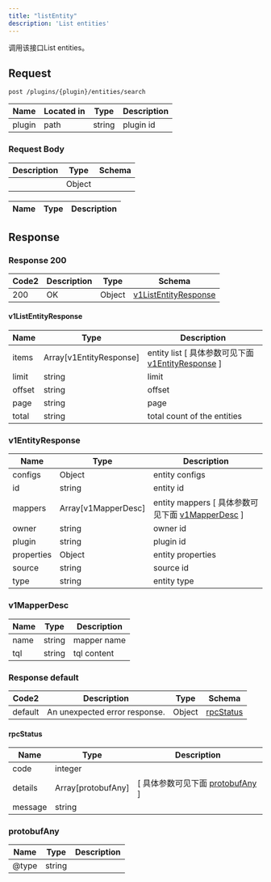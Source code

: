 ```yaml
---
title: "listEntity"
description: 'List entities'
---
```



调用该接口List entities。



## Request


```
post /plugins/{plugin}/entities/search
```



| Name | Located in | Type | Description | 
| ---- | ---------- | ----------- | ----------- | 
| plugin | path | string | plugin id |  





### Request Body


 
| Description | Type | Schema |
| ----------- | ------ | ------ |
|  | Object | [](#) |

#### 

| Name | Type | Description | 
| ---- | ---- | ----------- |  



 





## Response



### Response  200

 
| Code2 | Description | Type | Schema |
| ---- | ----------- | ------ | ------ |
| 200 | OK | Object | [v1ListEntityResponse](#v1ListEntityResponse) |

#### v1ListEntityResponse

| Name | Type | Description | 
| ---- | ---- | ----------- |         
| items | Array[v1EntityResponse] | entity list [ 具体参数可见下面 [v1EntityResponse](#v1EntityResponse) ] |       
| limit | string | limit |      
| offset | string | offset |      
| page | string | page |      
| total | string | total count of the entities |   


  
       
         
### v1EntityResponse
| Name | Type | Description | 
| ---- | ---- | ----------- |    
| configs | Object | entity configs   |      
| id | string | entity id |          
| mappers | Array[v1MapperDesc] | entity mappers [ 具体参数可见下面 [v1MapperDesc](#v1MapperDesc) ] |       
| owner | string | owner id |      
| plugin | string | plugin id |     
| properties | Object | entity properties   |      
| source | string | source id |      
| type | string | entity type |   


  
    
          
     
   
     
   
       
         
### v1MapperDesc
| Name | Type | Description | 
| ---- | ---- | ----------- |     
| name | string | mapper name |      
| tql | string | tql content |   


  
     
   
     
 
 


          
     
   
     
   
     
   
    
          
     
   
     
   
     
 
 


          
     
   
     
   
     
   
     
   
     
 
 


 


### Response  default

 
| Code2 | Description | Type | Schema |
| ---- | ----------- | ------ | ------ |
| default | An unexpected error response. | Object | [rpcStatus](#rpcStatus) |

#### rpcStatus

| Name | Type | Description | 
| ---- | ---- | ----------- |     
| code | integer |  |          
| details | Array[protobufAny] |  [ 具体参数可见下面 [protobufAny](#protobufAny) ] |       
| message | string |  |   


  
     
   
       
         
### protobufAny
| Name | Type | Description | 
| ---- | ---- | ----------- |     
| @type | string |  |   


  
     
 
 


          
     
   
     
 
 


 


